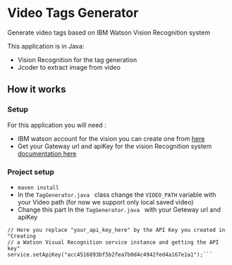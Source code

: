 # Video Tags Generator
Generate video tags based on IBM Watson Vision Recognition system 

This application is in Java:
- Vision Recognition for the tag generation
- Jcoder to extract image from video

## How it works

### Setup 
For this application you will need :
- IBM watson account for the vision you can create one from [here](https://www.ibm.com/watson/)
- Get your Gateway url and apiKey for the vision Recognition system [documentation here](https://console.bluemix.net/docs/services/visual-recognition/getting-started.html#getting-started-tutorial)

### Project setup
- ```maven install```
- In the ```TagGenerator.java ``` class change the ```VIDEO_PATH``` variable with your Video path (for now we support only local saved video)
- Change this part In the ```TagGenerator.java ``` with your Geteway url and apiKey
```
// Here you replace "your_api_key_here" by the API Key you created in "Creating
// a Watson Visual Recognition service instance and getting the API key"
service.setApiKey("acc4516893bf5b2fea7b0d4c4942fed4a167e1a1");```
